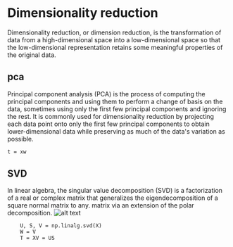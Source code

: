 # Dimensionality reduction
 Dimensionality reduction, or dimension reduction, is the transformation of data from a high-dimensional space into a low-dimensional space so that the low-dimensional representation retains some meaningful properties of the original data.
 
## pca
Principal component analysis (PCA) is the process of computing the principal components and using them to perform a change of basis on the data, sometimes using only the first few principal components and ignoring the rest.
It is commonly used for dimensionality reduction by projecting each data point onto only the first few principal components to obtain lower-dimensional data while preserving as much of the data's variation as possible.

```sh
t = xw
```

## SVD
In linear algebra, the singular value decomposition (SVD) is a factorization of a real or complex matrix that generalizes the eigendecomposition of a square normal matrix to any. matrix via an extension of the polar decomposition.
![alt text](https://staging.njtrainingacademy.com/wp-content/uploads/2019/01/svd_heading_img.png)

```SH
    U, S, V = np.linalg.svd(X)
    W = V 
    T = XV = US
```